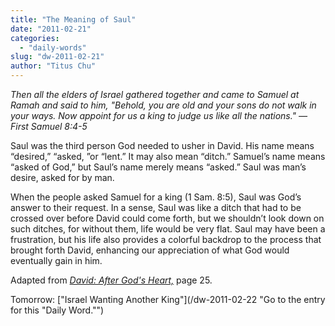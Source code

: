 ```yaml
---
title: "The Meaning of Saul"
date: "2011-02-21"
categories: 
  - "daily-words"
slug: "dw-2011-02-21"
author: "Titus Chu"
---
```


_Then all the elders of Israel gathered together and came to Samuel at Ramah and said to him, "Behold, you are old and your sons do not walk in your ways. Now appoint for us a king to judge us like all the nations." — First Samuel 8:4-5_

Saul was the third person God needed to usher in David. His name means “desired,” “asked, ”or “lent.” It may also mean “ditch.” Samuel’s name means “asked of God,” but Saul’s name merely means “asked.” Saul was man’s desire, asked for by man.

When the people asked Samuel for a king (1 Sam. 8:5), Saul was God’s answer to their request. In a sense, Saul was like a ditch that had to be crossed over before David could come forth, but we shouldn’t look down on such ditches, for without them, life would be very flat. Saul may have been a frustration, but his life also provides a colorful backdrop to the process that brought forth David, enhancing our appreciation of what God would eventually gain in him.

Adapted from _[David: After God's Heart,](/book-david "Go to the listing for this book.")_ page 25.

Tomorrow: ["Israel Wanting Another King"](/dw-2011-02-22 "Go to the entry for this "Daily Word."")
